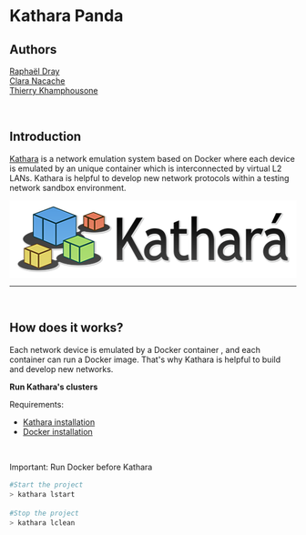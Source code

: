 # Kathara Panda

## Authors

[Raphaël Dray](https://www.linkedin.com/in/raphaeldray/) <br>
[Clara Nacache](https://www.linkedin.com/in/claranacache/) <br>
[Thierry Khamphousone](https://www.linkedin.com/in/tkhamphousone/) <br>

<br>

## Introduction 

[Kathara](https://www.kathara.org) is a network emulation system based on Docker where each device is emulated by an unique container which is interconnected by virtual L2 LANs. Kathara is helpful to develop new network protocols within a testing network sandbox environment. 

<p align="center" width="100%">
    <img align="center" width="554" height="136" src="./pictures/logo.png"/>
</p>

<hr><br>

## How does it works?
Each network device is emulated by a Docker container , and each container can run a Docker image. That's why Kathara is helpful to build and develop new networks.

__Run Kathara's clusters__

Requirements: 
- [Kathara installation](https://github.com/KatharaFramework/Kathara/wiki)
- [Docker installation](https://www.docker.com/get-started)
<br>

Important: Run Docker before Kathara

```bash
#Start the project 
> kathara lstart

#Stop the project
> kathara lclean
```
